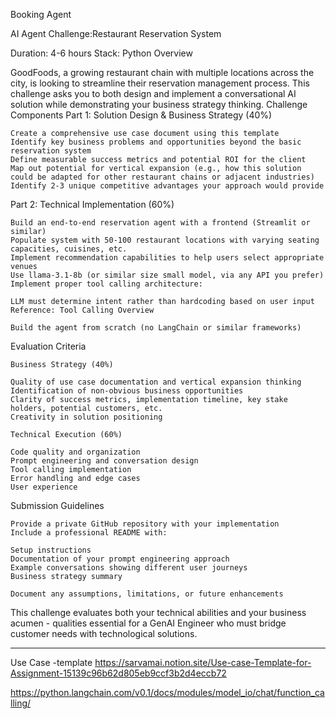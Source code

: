 Booking Agent

AI Agent Challenge:Restaurant Reservation System

Duration: 4-6 hours
Stack: Python
Overview

GoodFoods, a growing restaurant chain with multiple locations across the city, is looking to streamline their reservation management process. This challenge asks you to both design and implement a conversational AI solution while demonstrating your business strategy thinking.
Challenge Components
Part 1: Solution Design & Business Strategy (40%)

    Create a comprehensive use case document using this template
    Identify key business problems and opportunities beyond the basic reservation system
    Define measurable success metrics and potential ROI for the client
    Map out potential for vertical expansion (e.g., how this solution could be adapted for other restaurant chains or adjacent industries)
    Identify 2-3 unique competitive advantages your approach would provide

Part 2: Technical Implementation (60%)

    Build an end-to-end reservation agent with a frontend (Streamlit or similar)
    Populate system with 50-100 restaurant locations with varying seating capacities, cuisines, etc.
    Implement recommendation capabilities to help users select appropriate venues
    Use llama-3.1-8b (or similar size small model, via any API you prefer)
    Implement proper tool calling architecture:

    LLM must determine intent rather than hardcoding based on user input
    Reference: Tool Calling Overview

    Build the agent from scratch (no LangChain or similar frameworks)

Evaluation Criteria

    Business Strategy (40%)

    Quality of use case documentation and vertical expansion thinking
    Identification of non-obvious business opportunities
    Clarity of success metrics, implementation timeline, key stake holders, potential customers, etc.
    Creativity in solution positioning

    Technical Execution (60%)

    Code quality and organization
    Prompt engineering and conversation design
    Tool calling implementation
    Error handling and edge cases
    User experience

Submission Guidelines

    Provide a private GitHub repository with your implementation 
    Include a professional README with:

    Setup instructions
    Documentation of your prompt engineering approach
    Example conversations showing different user journeys
    Business strategy summary

    Document any assumptions, limitations, or future enhancements

This challenge evaluates both your technical abilities and your business acumen - qualities essential for a GenAI Engineer who must bridge customer needs with technological solutions.


---
Use Case -template
https://sarvamai.notion.site/Use-case-Template-for-Assignment-15139c96b62d805eb9ccf3b2d4eccb72


https://python.langchain.com/v0.1/docs/modules/model_io/chat/function_calling/
